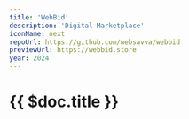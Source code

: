 ```yaml
---
title: 'WebBid'
description: 'Digital Marketplace'
iconName: next
repoUrl: https://github.com/websavva/webbid
previewUrl: https://webbid.store
year: 2024
---
```



# {{ $doc.title }}